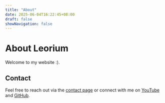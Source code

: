 ```yaml
---
title: "About"
date: 2025-06-04T16:22:45+08:00
draft: false
showNavigation: false
---
```


# About Leorium

Welcome to my website :).

## Contact

Feel free to reach out via the [contact page](/contact/) or connect with me on [YouTube](https://youtube.com/@leorium) and [GitHub](https://github.com/LeoriumDev).
